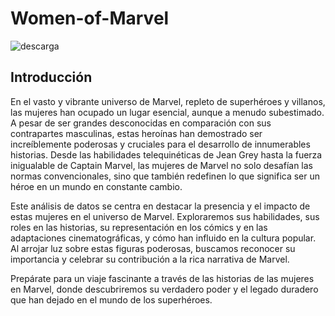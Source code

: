 # Women-of-Marvel

![descarga](https://github.com/user-attachments/assets/834e83e7-b1e6-4c98-90a0-6a1390271ba3)


## Introducción

En el vasto y vibrante universo de Marvel, repleto de superhéroes y villanos, las mujeres han ocupado un lugar esencial, aunque a menudo subestimado. A pesar de ser grandes desconocidas en comparación con sus contrapartes masculinas, estas heroínas han demostrado ser increíblemente poderosas y cruciales para el desarrollo de innumerables historias. Desde las habilidades telequinéticas de Jean Grey hasta la fuerza inigualable de Captain Marvel, las mujeres de Marvel no solo desafían las normas convencionales, sino que también redefinen lo que significa ser un héroe en un mundo en constante cambio.

Este análisis de datos se centra en destacar la presencia y el impacto de estas mujeres en el universo de Marvel. Exploraremos sus habilidades, sus roles en las historias, su representación en los cómics y en las adaptaciones cinematográficas, y cómo han influido en la cultura popular. Al arrojar luz sobre estas figuras poderosas, buscamos reconocer su importancia y celebrar su contribución a la rica narrativa de Marvel.

Prepárate para un viaje fascinante a través de las historias de las mujeres en Marvel, donde descubriremos su verdadero poder y el legado duradero que han dejado en el mundo de los superhéroes. 
